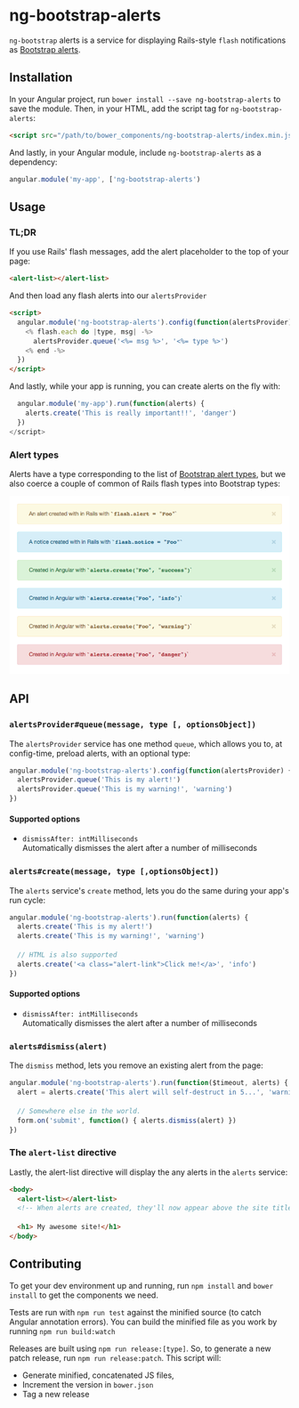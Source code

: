 # ng-bootstrap-alerts

`ng-bootstrap` alerts is a service for displaying Rails-style `flash` notifications
as [Bootstrap alerts](http://getbootstrap.com/components/#alerts).

## Installation

In your Angular project, run `bower install --save ng-bootstrap-alerts` to save the module.
Then, in your HTML, add the script tag for `ng-bootstrap-alerts`:

``` html
<script src="/path/to/bower_components/ng-bootstrap-alerts/index.min.js"></script>
```

And lastly, in your Angular module, include `ng-bootstrap-alerts` as a dependency:

``` javascript
angular.module('my-app', ['ng-bootstrap-alerts')
```

## Usage

### TL;DR

If you use Rails' flash messages, add the alert placeholder to the top of your
page:

``` html
<alert-list></alert-list>
```

And then load any flash alerts into our `alertsProvider`

``` html
<script>
  angular.module('ng-bootstrap-alerts').config(function(alertsProvider) {
    <% flash.each do |type, msg| -%>
      alertsProvider.queue('<%= msg %>', '<%= type %>')
    <% end -%>
  })
</script>
```

And lastly, while your app is running, you can create alerts on the fly with:

``` javascript
  angular.module('my-app').run(function(alerts) {
    alerts.create('This is really important!!', 'danger')
  })
</script>
```


### Alert types

Alerts have a type corresponding to the list of [Bootstrap alert types](http://getbootstrap.com/components/#alerts),
but we also coerce a couple of common of Rails flash types into Bootstrap types:

![Different alert types](./docs/alerts.png)

## API

### `alertsProvider#queue(message, type [, optionsObject])`

The `alertsProvider` service has one method `queue`, which allows you to, at
config-time, preload alerts, with an optional type:

``` javascript
angular.module('ng-bootstrap-alerts').config(function(alertsProvider) {
  alertsProvider.queue('This is my alert!')
  alertsProvider.queue('This is my warning!', 'warning')
})
```

#### Supported options
- `dismissAfter: intMilliseconds`  
  Automatically dismisses the alert after a number of milliseconds

### `alerts#create(message, type [,optionsObject])`

The `alerts` service's `create` method, lets you do the same during your app's
run cycle:

``` javascript
angular.module('ng-bootstrap-alerts').run(function(alerts) {
  alerts.create('This is my alert!')
  alerts.create('This is my warning!', 'warning')

  // HTML is also supported
  alerts.create('<a class="alert-link">Click me!</a>', 'info')
})
```

#### Supported options
- `dismissAfter: intMilliseconds`  
  Automatically dismisses the alert after a number of milliseconds

### `alerts#dismiss(alert)`
The `dismiss` method, lets you remove an existing alert from the page:

``` javascript
angular.module('ng-bootstrap-alerts').run(function($timeout, alerts) {
  alert = alerts.create('This alert will self-destruct in 5...', 'warning')

  // Somewhere else in the world.
  form.on('submit', function() { alerts.dismiss(alert) })
})
```

### The `alert-list` directive
Lastly, the alert-list directive will display the any alerts in the `alerts`
service:

``` html
<body>
  <alert-list></alert-list>
  <!-- When alerts are created, they'll now appear above the site title -->

  <h1> My awesome site!</h1>
</body>
```

## Contributing

To get your dev environment up and running, run `npm install` and `bower install`
to get the components we need.

Tests are run with `npm run test` against the minified source (to catch
Angular annotation errors). You can build the minified file as you work by
running `npm run build:watch`

Releases are built using `npm run release:[type]`. So, to generate a new patch
release, run `npm run release:patch`. This script will:

* Generate minified, concatenated JS files,
* Increment the version in `bower.json`
* Tag a new release

